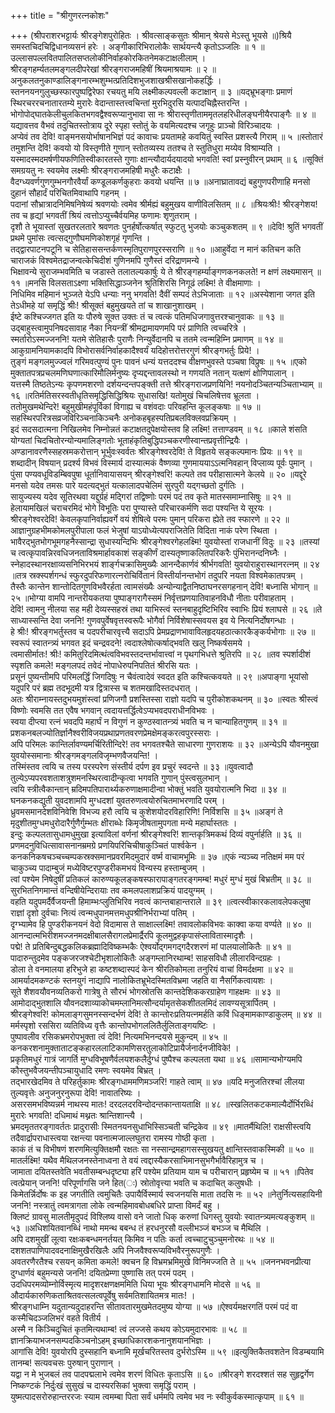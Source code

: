 +++
title = "श्रीगुणरत्नकोशः"

+++
(श्रीपराशरभट्टार्यः श्रीरङ्गेशपुरोहितः । श्रीवत्साङ्कसुतः श्रीमान् श्रेयसे मेऽस्तु भूयसे ॥)श्रियै समस्तचिदचिद्विधानव्यसनं हरेः । अङ्गीकारिभिरालोकैः सार्थयन्त्यै कृतोऽञ्जलिः ॥ १ ॥उल्लासपल्लवितपालितसप्तलोकीनिर्वाहकोरकितनेमकटाक्षलीलाम् ।  
श्रीरङ्गहर्म्यतलमङ्गलदीपरेखां श्रीरङ्गराजमहिषीं श्रियमाश्रयामः ॥ २ ॥अनुकलतनुकाण्डालिङ्गनारम्भशुम्भत्प्रतिदिशभुजशाखश्रीसखानोकहर्द्धिः ।  
स्तननयनगुलुच्छस्फारपुष्पद्विरेफा रचयतु मयि लक्ष्मीकल्पवल्ली कटाक्षान् ॥ ३ ॥यद्भ्रूभङ्गाः प्रमाणं स्थिरचररचनातारतम्ये मुरारेः वेदान्तास्तत्त्वचिन्तां मुरभिदुरसि यत्पादचिह्नैस्तरन्ति ।   
भोगोपोद्घातकेलीचुलकितभगवद्वैश्वरूप्यानुभावा सा नः श्रीरास्तृणीताममृतलहरिधीलङ्घनीयैरपाङ्गैः ॥ ४ ॥यद्यावत्तव वैभवं तदुचितस्तोत्राय दूरे स्पृहा स्तोतुं के वयमित्यदश्च जगृहुः प्राञ्चो विरिञ्चादयः ।  
अप्येवं तव देवि! वाङ्मनसयोर्भाषानभिज्ञं पदं कावाचः प्रयतामहे कवयितुं स्वस्ति प्रशस्त्यै गिराम् ॥ ५ ॥स्तोतारं तमुशन्ति देवि! कवयो यो विस्तृणीते गुणान् स्तोतव्यस्य ततश्च ते स्तुतिधुरा मय्येव विश्राम्यति ।   
यस्मादस्मदमर्षणीयफणितिस्वीकारतस्ते गुणाः क्षान्त्यौदार्यदयादयो भगवति! स्वां प्रस्नुवीरन् प्रथाम् ॥ ६ ॥सूक्तिं समग्रयतु नः स्वयमेव लक्ष्मीः श्रीरङ्गराजमहिषी मधुरैः कटाक्षैः ।  
वैदग्ध्यवर्णगुणगुम्भनगौरवैर्यां कण्डूलकर्णकुहराः कवयो धयन्ति ॥ ७ ॥अनाघ्रातावद्यं बहुगुणपरीणाहि मनसो दुहानं सौहार्दं परिचितमिवाथापि गहनम् ।  
पदानां सौभ्रात्रादनिमिषनिषेव्यं श्रवणयोः त्वमेव श्रीर्मह्यं बहुमुखय वाणीविलसितम् ॥ ८ ॥श्रियःश्रीः! श्रीरङ्गेशय! तव च हृद्यां भगवतीं श्रियं त्वत्तोऽप्युच्चैर्वयमिह फणामः शृणुतराम् ।  
दृशौ ते भूयास्तां सुखतरलतारे श्रवणतः पुनर्हर्षोत्कर्षात् स्फुटतु भुजयोः कञ्चुकशतम् ॥ ९ ॥देवि! श्रुतिं भगवतीं प्रथमे पुमांसः त्वत्सद्गुणौघमणिकोशगृहं गृणन्ति ।  
तद्द्वारपाटनपटूनि च सेतिहाससन्तर्कणस्मृतिपुराणपुरस्सराणि ॥ १० ॥आहुर्वेदा न मानं कतिचन कति चाराजकं विश्वमेतद्राजन्वत्केचिदीशं गुणिनमपि गुणैस्तं दरिद्राणमन्ये ।  
भिक्षावन्ये सुराजम्भवमिति च जडास्ते तलातल्यकार्षुः ये ते श्रीरङ्गहर्म्याङ्गणकनकलते! न क्षणं लक्ष्यमासन् ॥ ११ ॥मनसि विलसताऽक्ष्णा भक्तिसिद्धाञ्जनेन श्रुतिशिरसि निगूढं लक्ष्मि! ते वीक्षमाणाः ।  
निधिमिव महिमानं भुञ्जते येऽपि धन्याः ननु भगवति! दैवीं सम्पदं तेऽभिजाताः ॥ १२ ॥अस्येशाना जगत इति तेऽधीमहे यां समृद्धिं श्रीः! श्रीसूक्तं बहुमुखयते तां च शाखानुशाखम् ।  
ईष्टे कश्चिज्जगत इति यः पौरुषे सूक्त उक्तः तं च त्वत्कं पतिमधिजगावुत्तरश्चानुवाकः ॥ १३ ॥उद्बाहुस्त्वामुपनिषदसावाह नैका नियन्त्रीं श्रीमद्रामायणमपि परं प्राणिति त्वच्चरित्रे ।  
स्मर्तारोऽस्मज्जननि! यतमे सेतिहासैः पुराणैः निन्युर्वेदानपि च ततमे त्वन्महिम्नि प्रमाणम् ॥ १४ ॥आकुग्रामनियामकादपि विभोरासर्वनिर्वाहकादैश्वर्यं यदिहोत्तरोत्तरगुणं श्रीरङ्गभर्तुः प्रिये! ।  
तुङ्गं मङ्गलमुज्ज्वलं गरिमवत्पुण्यं पुनः पावनं धन्यं यत्तददश्च वीक्षणभुवस्ते पञ्चषा विप्रुषः ॥ १५ ॥एको मुक्तातपत्रप्रचलमणिघणात्कारिमौलिर्मनुष्यः दृप्यद्दन्तावलस्थो न गणयति नतान् यत्क्षणं क्षोणिपालान् ।  
यत्तस्मै तिष्ठतेऽन्यः कृपणमशरणो दर्शयन्दन्तपङ्क्ती तत्ते श्रीरङ्गराजप्रणयिनि! नयनोदञ्चितन्यञ्चिताभ्याम् ॥ १६ ॥रतिर्मतिसरस्वतीधृतिसमृद्धिसिद्धिश्रियः सुधासखि! यतोमुखं चिचलिषेत्तव भ्रूलता ।  
ततोमुखमथेन्दिरे! बहुमुखीमहंपूर्विकां विगाह्य च वशंवदाः परिवहन्ति कूलङ्कषाः ॥ १७ ॥सहस्थिरपरित्रसव्रजविरिञ्चनाकिञ्चनैः अनोकहबृहस्पतिप्रबलविक्लवप्रक्रियम् ।  
इदं सदसदात्मना निखिलमेव निम्नोन्नतं कटाक्षतदुपेक्षयोस्तव हि लक्ष्मि! तत्ताण्डवम् ॥ १८ ॥काले शंसति योग्यतां चिदचितोरन्योन्यमालिङ्गतोः भूताहंकृतिबुद्धिपञ्चकरणीस्वान्तप्रवृत्तीन्द्रियैः ।  
अण्डानावरणैस्सहस्रमकरोत्तान् भूर्भुवःस्वर्वतः श्रीरङ्गेश्वरदेवि! ते विहृतये सङ्कल्पमानः प्रियः ॥ १९ ॥शब्दादीन् विषयान् प्रदर्श्य विभवं विस्मार्य दास्यात्मकं वैष्णव्या गुणमाययाऽऽत्मनिवहान् विप्लाव्य पूर्वः पुमान् ।  
पुंसा पण्यवधूविडम्बिवपुषा धूर्तानिवायासयन् श्रीरङ्गेश्वरि! कल्पते तव परीहासात्मने केलये ॥ २० ॥यद्दूरे मनसो यदेव तमसः पारे यदत्यद्भुतं यत्कालादपचेलिमं सुरपुरी यद्गच्छतो दुर्गतिः ।  
सायुज्यस्य यदेव सूतिरथवा यद्दुर्ग्रहं मद्गिरां तद्विष्णोः परमं पदं तव कृते मातस्समाम्नासिषुः ॥ २१ ॥हेलायामखिलं चराचरमिदं भोगे विभूतिः परा पुण्यास्ते परिचारकर्मणि सदा पश्यन्ति ये सूरयः ।  
श्रीरङ्गेश्वरदेवि! केवलकृपानिर्वाह्यवर्गे वयं शेषित्वे परमः पुमान् परिकरा ह्येते तव स्फारणे ॥ २२ ॥आज्ञानुग्रहभीमकोमलपुरीपाला फलं भेजुषां याऽयोध्येत्यपराजितेति विदिता नाकं परेण स्थिता ।  
भावैरद्भुतभोगभूमगहनैस्सान्द्रा सुधास्यन्दिभिः श्रीरङ्गेश्वरगेहलक्ष्मि! युवयोस्तां राजधानीं विदुः ॥ २३ ॥तस्यां च त्वत्कृपावन्निरवधिजनताविश्रमार्हावकाशं सङ्कीर्णं दास्यतृष्णाकलितपरिकरैः पुंभिरानन्दनिघ्नैः ।  
स्नेहादस्थानरक्षाव्यसनिभिरभयं शार्ङ्गचक्रासिमुख्यैः आनन्दैकार्णवं श्रीर्भगवति! युवयोराहुरास्थानरत्नम् ॥ २४ ॥तत्र स्रक्स्पर्शगन्धं स्फुरदुपरिफणारत्नरोचिर्वितानं विस्तीर्यानन्तभोगं तदुपरि नयता विश्वमेकातपत्रम् ।  
तैस्तैः कान्तेन शान्तोदितगुणविभवैरर्हता त्वामसंख्यैः अन्योन्याद्वैतनिष्ठाघनरसगहनान् देवि! बध्नासि भोगान् ॥ २५ ॥भोग्या वामपि नान्तरीयकतया पुष्पाङ्गरागैस्समं निर्वृत्तप्रणयातिवाहनविधौ नीताः परीवाहताम् ।  
देवि! त्वामनु नीलया सह मही देव्यस्सहस्रं तथा याभिस्त्वं स्तनबाहुदृष्टिभिरिव स्वाभिः प्रियं श्लाघसे ॥ २६ ॥ते साध्यास्सन्ति देवा जननि! गुणवपुर्वेषवृत्तस्वरूपैः भोगैर्वा निर्विशेषास्सवयस इव ये नित्यनिर्दोषगन्धाः ।  
हे श्रीः! श्रीरङ्गभर्तुस्तव च पदपरीचारवृत्त्यै सदाऽपि प्रेमप्रद्राणभावाविलहृदयहठात्कारकैङ्कर्यभोगाः ॥ २७ ॥स्वरूपं स्वातन्त्र्यं भगवत इदं चन्द्रवदने! त्वदाश्लेषोत्कर्षाद्भवति खलु निष्कर्षसमये ।  
त्वमासीर्मातः! श्रीः! कमितुरिदमित्थंत्वविभवस्तदन्तर्भावात्त्वां न पृथगभिधत्ते श्रुतिरपि ॥ २८ ॥तव स्पर्शादीशं स्पृशति कमले! मङ्गलपदं तवेदं नोपाधेरुपनिपतितं श्रीरसि यतः ।  
प्रसूनं पुष्यन्तीमपि परिमलर्द्धिं जिगदिषुः न चैवंत्वादेवं स्वदत इति कश्चित्कवयते ॥ २९ ॥अपाङ्गा भूयांसो यदुपरि परं ब्रह्म तदभूदमी यत्र द्वित्रास्स च शतमखादिस्तदधरात् ।  
अतः श्रीराम्नायस्तदुभयमुशंस्त्वां प्रणिजगौ प्रशस्तिस्सा राज्ञो यदपि च पुरीकोशकथनम् ॥ ३० ॥स्वतः श्रीस्त्वं विष्णोः स्वमसि तत एवैष भगवान् त्वदायत्तर्द्धित्वेऽप्यभवदपराधीनविभवः ।  
स्वया दीप्त्या रत्नं भवदपि महार्घं न विगुणं न कुण्ठस्वातन्त्र्यं भवति च न चान्याहितगुणम् ॥ ३१ ॥प्रशकनबलज्योतिर्ज्ञानैश्वरीविजयप्रथाप्रणतवरणप्रेमक्षेमङ्करत्वपुरस्सराः ।  
अपि परिमलः कान्तिर्लावण्यमर्चिरितीन्दिरे! तव भगवतश्चैते साधारणा गुणराशयः ॥ ३२ ॥अन्येऽपि यौवनमुखा युवयोस्समानाः श्रीरङ्गमङ्गलविजृम्भणवैजयन्ति! ।  
तस्मिंस्तव त्वयि च तस्य परस्परेण संस्तीर्य दर्पण इव प्रचुरं स्वदन्ते ॥ ३३ ॥युवत्वादौ तुल्येऽप्यपरवशताशत्रुशमनस्थिरत्वादीन्कृत्वा भगवति गुणान् पुंस्त्वसुलभान् ।  
त्वयि स्त्रीत्वैकान्तान् म्रदिमपतिपारार्थ्यकरुणाक्षमादीन्वा भोक्तुं भवति युवयोरात्मनि भिदा ॥ ३४ ॥घनकनकद्युती युवदशामपि मुग्धदशां युवतरुणत्वयोरुचितमाभरणादि परम् ।  
ध्रुवमसमानदेशविनिवेशि विभज्य हरौ त्वयि च कुशेशयोदरविहारिणि! निर्विशसि ॥ ३५ ॥अङ्गं ते मृदुशीतमुग्धमधुरोदारैर्गुणैर्गुम्भतः क्षीराब्धेः किमृजीषतामुपगता मन्ये महार्घास्ततः ।  
इन्दुः कल्पलतासुधामधुमुखा इत्याविलां वर्णनां श्रीरङ्गेश्वरि! शान्तकृत्रिमकथं दिव्यं वपुर्नार्हति ॥ ३६ ॥प्रणमदनुविधित्सावासनानम्रमग्रे प्रणयिपरिचिचीषाकुञ्चितं पार्श्वकेन ।  
कनकनिकषचञ्चच्चम्पकस्रक्समानप्रवरमिदमुदारं वर्ष्म वाचामभूमिः ॥ ३७ ॥एकं न्यञ्च्य नतिक्षमं मम परं चाकुञ्च्य पादाम्बुजं मध्येविष्टरपुण्डरीकमभयं विन्यस्य हस्ताम्बुजम् ।  
त्वां पश्येम निषेदुषीं प्रतिकलं कारुण्यकूलङ्कषस्फारापाङ्गतरङ्गमम्ब! मधुरं मुग्धं मुखं बिभ्रतीम् ॥ ३८ ॥सुरभितनिगमान्तं वन्दिषीयेन्दिरायाः तव कमलपलाशप्रक्रियं पादयुग्मम् ।  
वहति यदुपमर्दैर्वैजयन्ती हिमाम्भःप्लुतिभिरिव नवत्वं कान्तबाहान्तराले ॥ ३९ ॥त्वत्स्वीकारकलावलेपकलुषा राज्ञां दृशो दुर्वचाः नित्यं त्वन्मधुपानमत्तमधुपश्रीनिर्भराभ्यां पतिम् ।  
दृग्भ्यामेव हि पुण्डरीकनयनं वेदो विदामास ते साक्षाल्लक्ष्मि! तवावलोकविभवः काक्वा कया वर्ण्यते ॥ ४० ॥आनन्दात्मभिरीशमज्जनमदक्षीबालसैरागलप्रेमार्द्रैरपि कूलमुद्वहकृपासंप्लावितास्मादृशैः ।  
पद्मे! ते प्रतिबिन्दुबद्धकलिकब्रह्मादिविष्कम्भकैः ऐश्वर्योद्गमगद्गदैरशरणं मां पालयालोकितैः ॥ ४१ ॥पादारुन्तुदमेव पङ्कजरजश्चेटीभृशालोकितैः अङ्गम्लानिरथाम्ब! साहसविधौ लीलारविन्दग्रहः ।  
डोला ते वनमालया हरिभुजे हा कष्टशब्दास्पदं केन श्रीरतिकोमला तनुरियं वाचां विमर्दक्षमा ॥ ४२ ॥आमर्यादमकण्टकं स्तनयुगं नाद्यापि नालोकितभ्रूभेदस्मितविभ्रमा जहति वा नैसर्गिकत्वायशः ।  
सूते शैशवयौवनव्यतिकरो गात्रेषु ते सौरभं भोगस्रोतसि कान्तदेशिककरग्राहेण गाहक्षमः ॥ ४३ ॥आमोदाद्भुतशालि यौवनदशाव्याकोचमम्लानिमत्सौन्दर्यामृतसेकशीतलमिदं लावण्यसूत्रार्पितम् ।  
श्रीरङ्गेश्वरि! कोमलाङ्गसुमनस्सन्दर्भणं देवि! ते कान्तोरःप्रतियत्नमर्हति कविं धिङ्मामकाण्डाकुलम् ॥ ४४ ॥मर्मस्पृशो रससिरा व्यतिविध्य वृत्तैः कान्तोपभोगललितैर्लुलिताङ्गयष्टिः ।  
पुष्पावलीव रसिकभ्रमरोपभुक्ता त्वं देवि! नित्यमभिनन्दयसे मुकुन्दम् ॥ ४५ ॥कनकरशनामुक्ताताटङ्कहारललाटिकामणिसरतुलाकोटिप्रायैर्जनार्दनजीविके! ।  
प्रकृतिमधुरं गात्रं जागर्ति मुग्धविभूषणैर्वलयशकलैर्दुग्धं पुष्पैश्च कल्पलता यथा ॥ ४६ ॥सामान्यभोग्यमपि कौस्तुभवैजयन्तीपञ्चायुधादि रमणः स्वयमेव बिभ्रत् ।  
तद्भारखेदमिव ते परिहर्तुकामः श्रीरङ्गधाममणिमञ्जरि! गाहते त्वाम् ॥ ४७ ॥यदि मनुजतिरश्चां लीलया तुल्यवृत्तेः अनुजनुरनुरूपा देवि! नावातरिष्यः ।  
असरसमभविष्यन्नर्म नाथस्य मातः! दरदलदरविन्दोदन्तकान्तायताक्षि ॥ ४८ ॥स्खलितकटकमाल्यैर्दोर्भिरब्धिं मुरारेः भगवति! दधिमाथं मथ्नतः श्रान्तिशान्त्यै ।  
भ्रमदमृततरङ्गावर्ततः प्रादुरासीः स्मितनयनसुधाभिस्सिञ्चती चन्द्रिकेव ॥ ४९ ॥मातर्मैथिलि! राक्षसीस्त्वयि तदैवार्द्रापराधास्त्वया रक्षन्त्या पवनात्मजाल्लघुतरा रामस्य गोष्ठी कृता ।  
काकं तं च विभीषणं शरणमित्युक्तिक्षमौ रक्षतः सा नस्सान्द्रमहागसस्सुखयतु क्षान्तिस्तवाकस्मिकी ॥ ५० ॥मातर्लक्ष्मि! यथैव मैथिलजनस्तेनाध्वना ते वयं त्वद्दास्यैकरसाभिमानसुभगैर्भावैरिहामुत्र च ।  
जामाता दयितस्तवेति भवतीसम्बन्धदृष्ट्या हरिं पश्येम प्रतियाम याम च परीचारान् प्रहृष्येम च ॥ ५१ ॥पितेव त्वत्प्रेयान् जननि! परिपूर्णागसि जने हित(ः) स्रोतोवृत्त्या भवति च कदाचित् कलुषधीः ।  
किमेतर्न्निर्दोषः क इह जगतीति त्वमुचितैः उपायैर्विस्मार्य स्वजनयसि माता तदसि नः ॥ ५२ ॥नेतुर्नित्यसहायिनी जननि! नस्त्रातुं त्वमत्रागता लोके त्वन्महिमावबोधबधिरे प्राप्ता विमर्दं बहु ।  
क्लिष्टं ग्रावसु मालतीमृदुपदं विश्लिष्य वासो वने जातो धिक् करुणां धिगस्तु युवयोः स्वातन्त्र्यमत्यङ्कुशम् ॥ ५३ ॥अधिशयितवानब्धिं नाथो ममन्थ बबन्ध तं हरधनुरसौ वल्लीभञ्जं बभञ्ज च मैथिलि ।  
अपि दशमुखीं लूत्वा रक्षःकबन्धमनर्तयत् किमिव न पतिः कर्ता त्वच्चाटुचुञ्चुमनोरथः ॥ ५४ ॥दशशतपाणिपादवदनाक्षिमुखैरखिलैः अपि निजवैश्वरूप्यविभवैरनुरूपगुणैः ।  
अवतरणैरतैश्च रसयन् कमिता कमले! क्वचन हि विभ्रमभ्रमिमुखे विनिमज्जति ते ॥ ५५ ॥जननभवनप्रीत्या दुग्धार्णवं बहुमन्यसे जननि! दयितप्रेम्णा पुष्णासि तत् परमं पदम् ।  
उदधिपरमव्योम्नोर्विस्मृत्य मादृशरक्षणक्षममिति धिया भूयः श्रीरङ्गधामनि मोदसे ॥ ५६ ॥औदार्यकारुणिकताश्रितवत्सलत्वपूर्वेषु सर्वमतिशायितमत्र मातः! ।  
श्रीरङ्गधाम्नि यदुतान्यदुदाहरन्ति सीतावतारमुखमेतदमुष्य योग्या ॥ ५७ ॥ऐश्वर्यमक्षरगतिं परमं पदं वा कस्मैचिदञ्जलिभरं वहते वितीर्य ।  
अस्मै न किञ्चिदुचितं कृतमित्यथाम्ब! त्वं लज्जसे कथय कोऽयमुदारभावः ॥ ५८ ॥ज्ञानक्रियाभजनसम्पदकिञ्चनोऽहम् इच्छाधिकारशकनानुशयानभिज्ञः ।  
आगांसि देवि! युवयोरपि दुस्सहानि बध्नामि मूर्खचरितस्तव दुर्भरोऽस्मि ॥ ५९ ॥इत्युक्तिकैतवशतेन विडम्बयामि तानम्ब! सत्यवचसः पुरुषान् पुराणान् ।  
यद्वा न मे भुजबलं तव पादपद्मलाभे त्वमेव शरणं विधितः कृताऽसि ॥ ६० ॥श्रीरङ्गे शरदश्शतं सह सुहृद्वर्गेण निष्कण्टकं निर्दुःखं सुसुखं च दास्यरसिकां भुक्त्वा समृद्धिं पराम् ।  
युष्मत्पादसरोरुहान्तररजः स्याम त्वमम्बा पिता सर्वं धर्ममपि त्वमेव भव नः स्वीकुर्वकस्मात्कृपाम् ॥ ६१ ॥